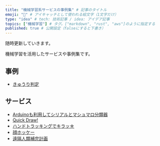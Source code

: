 ```yaml
---
title: "機械学習系サービスの事例集" # 記事のタイトル
emoji: "🤖" # アイキャッチとして使われる絵文字（1文字だけ）
type: "idea" # tech: 技術記事 / idea: アイデア記事
topics: ["機械学習"] # タグ。["markdown", "rust", "aws"]のように指定する
published: true # 公開設定（falseにすると下書き）
---
```


随時更新していきます。

機械学習を活用したサービスや事例集です。

## 事例

- [きゅうり判定](https://www.itmedia.co.jp/enterprise/articles/1803/12/news035.html)

## サービス

- [Arduinoも利用してシリアルとマシュマロ分類器](https://experiments.withgoogle.com/tiny-sorter)
- [Quick Draw!](https://quickdraw.withgoogle.com/)
- [ハンドトラッキングでキラッ☆](https://twitter.com/reona396/status/1268133530627801089)
- [顔ホッケー](https://note.com/mizumasa/n/n691a07b49390)
- [遠隔人類補完計画](https://protopedia.net/prototype/d5e2c0adad503c91f91df240d0cd4e49)
